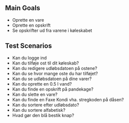 ## Main Goals
- Oprette en vare
- Oprette en opskrift
- Se opskrifter ud fra varene i køleskabet

## Test Scenarios
- Kan du logge ind
- Kan du tilføje ost til dit køleskab?
- Kan du redigere udløbsdatoen på ostene?
- Kan du se hvor mange oste du har tilføjet?
- Kan du se udløbsdatoen på dine varer?
- Kan du oprette en 0.5 l vand?
- Kan du finde en opskrift på pandekage?
- Kan du slette en vare?
- Kan du finde en Faxe Kondi vha. stregkoden på dåsen?
- Kan du sortere efter udløbsdato?
- Kan du sortere alfabetisk? 
- Hvad gør den blå bestik knap?
